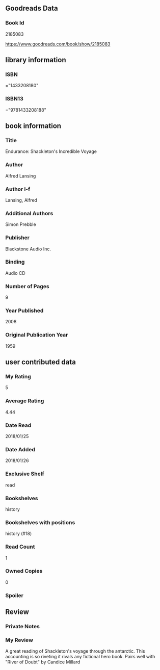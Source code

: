 <!-- This template shows how to bulk convert all columns of data into one markdown file -->
<!-- caveat: KeyError if there's a mismatch. Empty values output nothing -->

## Goodreads Data

### Book Id 

2185083

https://www.goodreads.com/book/show/2185083

## library information

### ISBN 
="1433208180"

### ISBN13 
="9781433208188"

## book information

### Title
Endurance: Shackleton's Incredible Voyage

### Author 
Alfred Lansing

### Author l-f 
Lansing, Alfred

### Additional Authors
Simon Prebble

### Publisher 
Blackstone Audio Inc.

### Binding
Audio CD

### Number of Pages
9

### Year Published
2008

### Original Publication Year 
1959

## user contributed data

### My Rating
5

### Average Rating
4.44

### Date Read
2018/01/25

### Date Added
2018/01/26

### Exclusive Shelf
read

### Bookshelves
history

### Bookshelves with positions
history (#18)

### Read Count
1

### Owned Copies
0

### Spoiler 


## Review

### Private Notes


### My Review
A great reading of Shackleton's voyage through the antarctic. This accounting is so riveting it rivals any fictional hero book. Pairs well with  "River of Doubt" by Candice Millard